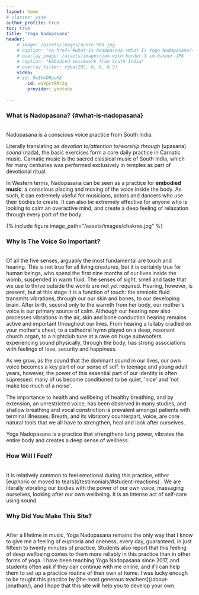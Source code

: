 ```yaml
---
layout: home
# classes: wide
author_profile: true
toc: true
title: "Yoga Nadopasana"
header:
    # image: /assets/images/quote-960.jpg
    # caption: "<a href='#what-is-nadopasana'>What Is Yoga Nadopasana?</a>"
    # overlay_image: /assets/images/jon-with-border-1-sm-banner.JPG
    # caption: "Embodied Voicework from South India"
    # overlay_filter: rgba(205, 0, 0, 0.5)
    video:
    # id: 9mIkkDRpuKE
        id: wuVpcr8Rrzg
        provider: youtube
  
---
```

<!-- {% include figure image_path="/assets/images/quote.jpg" alt="image of Saint Thyagaraja" %} -->

### What is Nadopasana? {#what-is-nadopasana}
<br>
Nadopasana is a conscious voice practice from South India.

Literally translating as *devotion to/attention to/worship through* (upasana)  *sound* (nada), the basic exercises form a core daily practice in Carnatic music. Carnatic music is the sacred classical music of South India, which for many centuries was performed exclusively in temples as part of devotional ritual.

In Western terms, Nadopasana can be seen as a practice for <b>embodied music</b>: a conscious placing and moving of the voice inside the body. As such, it can extremely useful for musicians, actors and dancers who use their bodies to create. It can also be extremely effective for anyone who is looking to calm an overactive mind, and create a deep feeling of relaxation through every part of the body.

{% include figure image_path="/assets/images/chakras.jpg"  %}

### Why Is The Voice So Important?
<br>
Of all the five senses, arguably the most fundamental are touch and hearing. This is not true for all living creatures, but it is certainly true for human beings, who spend the first nine months of our lives inside the womb, suspended in warm fluid. The senses of sight, smell and taste that we use to thrive outside the womb are not yet required. Hearing, however, is present, but at this stage it is a function of touch: the amniotic fluid transmits vibrations, through our our skin and bones, to our developing brain. After birth, second only to the warmth from her body, our mother's voice is our primary source of calm. Although our hearing now also processes vibrations in the air, skin and bone conduction hearing remains active and important throughout our lives. From hearing a lullaby cradled on your mother's chest, to a cathedral hymn played on a deep, resonant church organ, to a nightclub tune at a rave on huge subwoofers: experiencing sound physically, through the body, has strong associations with feelings of love, security and happiness.

As we grow, as the sound that the dominant sound in our lives, our own voice becomes a key part of our sense of self. In teenage and young adult years, however, the power of this essential part of our identity is often supressed: many of us become conditioned to be quiet, 'nice' and 'not make too much of a noise'. 

The importance to health and wellbeing of healthy breathing, and by extension, an unrestricted voice, has been observed in many studies, and shallow breathing and vocal constriction is prevalent amongst patients with terminal illnesses. Breath, and its vibratory counterpart, voice, are core natural tools that we all have to strengthen, heal and look after ourselves.

Yoga Nadopasana is a practice that strengthens lung power, vibrates the entire body and creates a deep sense of wellness. 

### How Will I Feel?
<br>
It is relatively common to feel emotional during this practice, either [euphoric or moved to tears](/testimonials/#student-reactions) . We are literally vibrating our bodies with the power of our own voice, massaging ourselves, looking after our own wellbeing. It is an intense act of self-care using sound.

### Why Did You Make This Site?
<br>
After a lifetime in music, Yoga Nadopasana remains the only way that I know to give me a feeling of euphoria and oneness, every day, guaranteed, in just fifteen to twenty minutes of practice. Students also report that this feeling of deep wellbeing comes to them more reliably in this practice than in other forms of yoga. I have been teaching Yoga Nadopasana since 2017, and students often ask if they can continue with me online, and if I can help them to set up a practice routine of their own at home. I was lucky enough to be taught this practice by [the most generous teachers](/about-jonathan/), and I hope that this site will help you to develop your own. 
